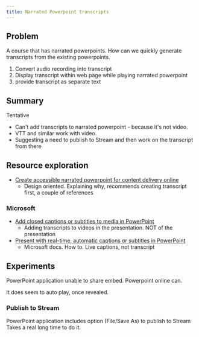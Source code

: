 ```yaml
---
title: Narrated Powerpoint transcripts
---
```

## Problem

A course that has narrated powerpoints. How can we quickly generate transcripts from the existing powerpoints.

1. Convert audio recording into transcript
2. Display transcript within web page while playing narrated powerpoint
3. provide transcript as separate text

## Summary

Tentative
- Can't add transcripts to narrated powerpoint - because it's not video.
- VTT and similar work with video.
- Suggesting a need to publish to Stream and then work on the transcript from there

## Resource exploration

- [Create accessible narrated powerpoint for content delivery online](https://topr.online.ucf.edu/create-accessible-narrated-powerpoint-for-content-delivery-online/)
  - Design oriented. Explaining why, recommends creating transcript first, a couple of references

### Microsoft

- [Add closed captions or subtitles to media in PowerPoint](https://support.microsoft.com/en-us/office/add-closed-captions-or-subtitles-to-media-in-powerpoint-df091537-fb22-4507-898f-2358ddc0df18)
  - Adding transcripts to videos in the presentation. NOT of the presentation
- [Present with real-time, automatic captions or subtitles in PowerPoint](https://support.microsoft.com/en-us/office/present-with-real-time-automatic-captions-or-subtitles-in-powerpoint-68d20e49-aec3-456a-939d-34a79e8ddd5f?ui=en-us&rs=en-us&ad=us)
  - Microsoft docs. How to. Live captions, not transcript


## Experiments

PowerPoint application unable to share embed.  Powerpoint online can.

It does seem to auto play, once revealed.

### Publish to Stream

PowerPoint application includes option (File/Save As) to publish to Stream
Takes a real long time to do it.
